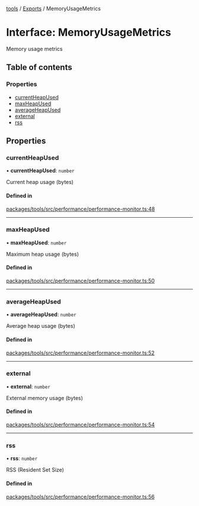 <!-- 
 ⚠️  AUTO-GENERATED FILE - DO NOT EDIT MANUALLY
 This file is automatically generated by scripts/docs-generator.js
 To make changes, edit the source TypeScript files or update the generator script
-->

[tools](../../) / [Exports](../modules) / MemoryUsageMetrics

# Interface: MemoryUsageMetrics

Memory usage metrics

## Table of contents

### Properties

- [currentHeapUsed](MemoryUsageMetrics#currentheapused)
- [maxHeapUsed](MemoryUsageMetrics#maxheapused)
- [averageHeapUsed](MemoryUsageMetrics#averageheapused)
- [external](MemoryUsageMetrics#external)
- [rss](MemoryUsageMetrics#rss)

## Properties

### currentHeapUsed

• **currentHeapUsed**: `number`

Current heap usage (bytes)

#### Defined in

[packages/tools/src/performance/performance-monitor.ts:48](https://github.com/woojubb/robota/blob/311ad65650a7614cc67978c0c1650e33abba7a82/packages/tools/src/performance/performance-monitor.ts#L48)

___

### maxHeapUsed

• **maxHeapUsed**: `number`

Maximum heap usage (bytes)

#### Defined in

[packages/tools/src/performance/performance-monitor.ts:50](https://github.com/woojubb/robota/blob/311ad65650a7614cc67978c0c1650e33abba7a82/packages/tools/src/performance/performance-monitor.ts#L50)

___

### averageHeapUsed

• **averageHeapUsed**: `number`

Average heap usage (bytes)

#### Defined in

[packages/tools/src/performance/performance-monitor.ts:52](https://github.com/woojubb/robota/blob/311ad65650a7614cc67978c0c1650e33abba7a82/packages/tools/src/performance/performance-monitor.ts#L52)

___

### external

• **external**: `number`

External memory usage (bytes)

#### Defined in

[packages/tools/src/performance/performance-monitor.ts:54](https://github.com/woojubb/robota/blob/311ad65650a7614cc67978c0c1650e33abba7a82/packages/tools/src/performance/performance-monitor.ts#L54)

___

### rss

• **rss**: `number`

RSS (Resident Set Size)

#### Defined in

[packages/tools/src/performance/performance-monitor.ts:56](https://github.com/woojubb/robota/blob/311ad65650a7614cc67978c0c1650e33abba7a82/packages/tools/src/performance/performance-monitor.ts#L56)
